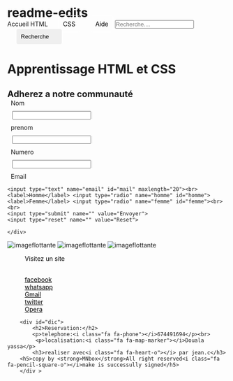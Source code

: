 # readme-edits
<!DOCTYPE html>
<html>
<head>
    <meta charset="utf-8">
	<title>controle html/css</title>
	<link rel="stylesheet" href="https://stackpath.bootstrapcdn.com/font-awesome/4.7.0/css/font-awesome.min.css">
  <style>
    *
{
	margin: 0;
	padding: 0;

}


.cadre
{
	margin: auto;
	width: 30%;
	border: 1px solid grey;
	text-align: left;
	padding-bottom: 40px;
	padding-left: 90px;
	position: relative;
	padding-top: 10px;
	

}
.cadre label
{
	margin-left: 8px;
	font-family: Georgia, 'Times New Roman', Times, serif;
    
}
.cadre input[type=text]
{
	margin: 10px;
	position: relative;
	left: 1px;
}

.cadre input[type=submit]
{
	background-color: blue;
	font-size: 15px;
	color: white;
	border-radius:5px;
	border: 2px solid blue; 
   padding: 10px;
   margin-left: 7px;
   cursor: pointer;
}
.cadre input[type=reset]
{
	font-family: sans-serif;
	font-size: 15px;
	color: red;
	border-radius:5px;
	border: 3px solid red; 
   padding: 09px;
  margin-left: 30px;
  cursor: pointer;
}

.titre
{
	text-align: center;
	border: 1px solid grey;
	width: 37.5%;
  position: relative;
  margin-left: 372px;
  background-color: rgb(241, 234, 234);
  border-radius: 2px 2px 0px 0px;
  margin-top: 40px;
  
}
.titre h3
{
	font-size: 20px;
	font-family: Georgia, 'Times New Roman', Times, serif;
    
}

 

.even 
{
     border: 3px solid grey;
	width: 95%; 
	margin-left: 20px;
	background-color: orange;
	padding: 15px;
}


 .even #ac

{
	border: 1px solid blue;
    background-color: white;
	width: 60px;
   padding: 10px;
   border-radius: 5px;
} 

.even #HT
{
	
	border: 1px solid white;
	margin-left: 20px;
	padding: 10px;
	border-radius: 5px;
    color: black;

} 
.even #CS
{
	border: 1px solid white;
	margin-left: 20px;
	padding: 10px;
	border-radius: 5px;
	padding-right: 10px;
	color: black;
}
.even #AD
{
  border: 1px solid white;
	margin-left: 20px;
	padding: 10px;
	border-radius: 5px;
	padding-right: 10px;
	color: black;	
}

.even #Rep
{
	margin-left: 265px;
	padding: 10px;
	border-radius: 5px;
	color: black;
}

h1
{
	text-align: center;
}
.even #search
{
	padding: 10px;
	border-radius: 5px;
	border: 1px solid white;
	margin-left: 20px;
	padding-right: 30px;
	cursor: pointer;
}
.even label:hover
{
	background-color: white;
}
.fa
{
  margin-left: 10px;
  color: black;
}

.footer
{
    border: 1px solid black;
	width: 100%; 
	
	background-color: orange;
}
.footer p,a, .fa 
{
	color: black;
	margin-left: 40px;
    
}

.footer img
{
	margin-left: 180px;
	height: 50px;
	top: 215px;
	position: relative;

}

#dic p,h2
{
	margin-left: 820px;
	position: relative;
	bottom: 125px;
    
}

#dic h3
{
	margin-left: 305px;
   position: relative;
   bottom: 190px;
   font-size: 40px;
}

#dic h5
{
	margin-left: 320px;
}
#dic h3 i
{
	color: red;
}

</style>
</head>
<body>
	<div class="even">
     	<label id="ac">Accueil</label>
     	<label id="HT">HTML</label>
        <label id="CS">CSS</label>
        <label id="AD">Aide</label>
       <input type="search" name="" id="Rep" placeholder="Recherche....">
       <input type="button" name="" id="search" value="Recherche"><i class="fa fa-search"></i>
    </div>
      <h1>Apprentissage  HTML et CSS</h1>
      
  <div class="titre">
  <h3>Adherez a notre communauté</h3>
  </div>
  <form>
  	<div class="cadre">
  	<label>Nom</label> <br>
  	<input type="text" name=" nom" maxlength="20" id="nom"> <br>
   <label>prenom</label> <br>
    <input type="text" name="prenom" maxlength="20" id="prenom"> <br>
    <label>Numero</label> <br>
    <input type="text" name="tel" maxlength="20" id="tel"> <br>
    <label>Email</label> <br>
    
    <input type="text" name="email" id="mail" maxlength="20"><br> 
    <label>Homme</label> <input type="radio" name="homme" id="homme">
    <label>Femme</label> <input type="radio" name="femme" id="femme"><br> <br>
    <input type="submit" name="" value="Envoyer">
    <input type="reset" name="" value="Reset">

  	</div>
  </form>
  <!----- section pieds de page-----> 
   <div class="footer">
      <img src="html.jpg" alt="imageflottante">
      <img src="css.jpg" alt="imageflottante">
      <img src="php.jpg" alt="imageflottante">
   	  <p>Visitez un site</p><br>
    	<a href="https://www.facebook.com">facebook<i class="fa fa-facebook-official"></i></a><br>
    	<a href="http://www.whatsapp.com">whatsapp<i class="fa fa-whatsapp"></i></a><br>
    	<a href="https://www.Gmail.com">Gmail<i class="fa fa-envelope"></i></a><br>
    	<a href="https://www.twitter.com">twitter<i class="fa fa-twitter"></i></a><br>
    	<a href="https://www.Opera.com">Opera<i class="fa fa-opera"></i></a><br>
      
    	<div id="dic">
    		<h2>Reservation:</h2>
            <p>telephone:<i class="fa fa-phone"></i>674491694</p><br>
             <p>localisation:<i class="fa fa-map-marker"></i>Douala yassa</p>
    		<h3>realiser avec<i class="fa fa-heart-o"></i> par jean.c</h3>
        <h5>copy by <strong>MNbox</strong>All right reserved<i class="fa fa-pencil-square-o"></i>make is successully signed</h5>
    	</div >
   </div>
 </body>
</html>
